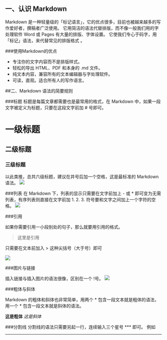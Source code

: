 ## 一、认识 Markdown

Markdown 是一种轻量级的「标记语言」，它的优点很多，目前也被越来越多的写作爱好者，撰稿者广泛使用。
它用简洁的语法代替排版，而不像一般我们用的字处理软件 Word 或 Pages 有大量的排版、字体设置。
它使我们专心于码字，用「标记」语法，来代替常见的排版格式 。

###使用Markdown的优点
* 专注你的文字内容而不是排版样式。
* 轻松的导出 HTML、PDF 和本身的 .md 文件。
* 纯文本内容，兼容所有的文本编辑器与字处理软件。
* 可读，直观。适合所有人的写作语言。

##二、Markdown 语法的简要规则

###标题
标题是每篇文章都需要也是最常用的格式，在 Markdown 中，如果一段文字被定义为标题，只要在这段文字前加 # 号即可。

# 一级标题
## 二级标题
### 三级标题
以此类推，总共六级标题，建议在井号后加一个空格，这是最标准的 Markdown 语法。
![](file:///android_asset/img/grammer_1.jpg)

###列表
在 Markdown 下，列表的显示只需要在文字前加上 - 或 * 即可变为无需列表，有序列表则直接在文字前加 1. 2. 3. 
符号要和文字之间加上一个字符的空格。
![](file:///android_asset/img/grammer_2.jpg)

###引用

如果你需要引用一小段别处的句子，那么就要用引用的格式。

 > 这里是引用

只需要在文本前加入 > 这种尖括号（大于号）即可

![](file:///android_asset/img/grammer_3.jpg)

###图片与链接

插入链接与插入图片的语法很像，区别在一个 !号。
![](file:///android_asset/img/grammer_4.jpg)

###粗体与斜体

Markdown 的粗体和斜体也非常简单，用两个 * 包含一段文本就是粗体的语法，用一个 * 包含一段文本就是斜体的语法。

**这是粗体**
*这是斜体*

###分割线
分割线的语法只需要另起一行，连续输入三个星号 *** 即可。
例如
***


